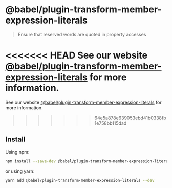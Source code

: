 # @babel/plugin-transform-member-expression-literals

> Ensure that reserved words are quoted in property accesses

<<<<<<< HEAD
See our website [@babel/plugin-transform-member-expression-literals](https://babeljs.io/docs/en/next/babel-plugin-transform-member-expression-literals.html) for more information.
=======
See our website [@babel/plugin-transform-member-expression-literals](https://babeljs.io/docs/en/babel-plugin-transform-member-expression-literals) for more information.
>>>>>>> 64e5a878e639053ebd41b0338fb1e758bb115dad

## Install

Using npm:

```sh
npm install --save-dev @babel/plugin-transform-member-expression-literals
```

or using yarn:

```sh
yarn add @babel/plugin-transform-member-expression-literals --dev
```
